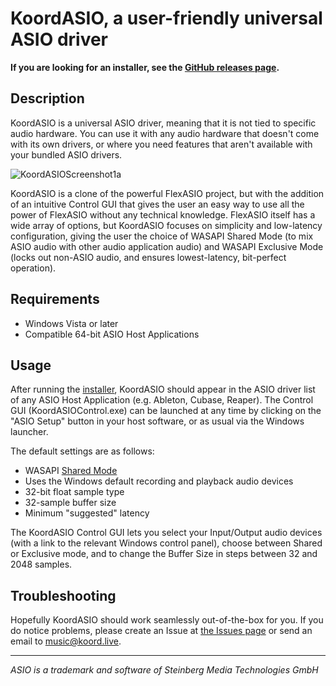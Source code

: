 # KoordASIO, a user-friendly universal ASIO driver

**If you are looking for an installer, see the 
[GitHub releases page][releases].**

## Description

KoordASIO is a universal ASIO driver, meaning that it is not tied to
specific audio hardware. 
You can use it with any audio hardware that doesn't come with its own drivers,
or where you need features that aren't available with your bundled ASIO drivers.

![KoordASIOScreenshot1a](https://user-images.githubusercontent.com/584572/184341896-1544a755-ebed-466f-b61e-e1d82c4530af.png)

KoordASIO is a clone of the powerful FlexASIO project, but with the addition of an 
intuitive Control GUI that gives the user an easy way to use all the power of 
FlexASIO without any technical knowledge. FlexASIO itself has a wide array of 
options, but KoordASIO focuses on simplicity and low-latency configuration, 
giving the user the choice of WASAPI Shared Mode (to mix ASIO audio with other 
audio application audio) and WASAPI Exclusive Mode (locks out non-ASIO audio, 
and ensures lowest-latency, bit-perfect operation). 

## Requirements

 - Windows Vista or later
 - Compatible 64-bit ASIO Host Applications

## Usage

After running the [installer][releases], KoordASIO should appear in the ASIO
driver list of any ASIO Host Application (e.g. Ableton, Cubase, Reaper). The Control
GUI (KoordASIOControl.exe) can be launched at any time by clicking on the "ASIO Setup"
button in your host software, or as usual via the Windows launcher.

The default settings are as follows:

 - WASAPI [Shared Mode][BACKENDS]
 - Uses the Windows default recording and playback audio devices
 - 32-bit float sample type
 - 32-sample buffer size
 - Minimum "suggested" latency

The KoordASIO Control GUI lets you select your Input/Output audio devices (with
a link to the relevant Windows control panel), choose between Shared or
Exclusive mode, and to change the Buffer Size in steps between 32 and 2048 samples.

## Troubleshooting
Hopefully KoordASIO should work seamlessly out-of-the-box for you. If you do notice
problems, please create an Issue at [the Issues page][issues] or send an email to 
music@koord.live.

---

*ASIO is a trademark and software of Steinberg Media Technologies GmbH*

[releases]: https://github.com/koord-live/KoordASIO/releases
[issues]: https://github.com/koord-live/KoordASIO/issues
[BACKENDS]: BACKENDS.md
